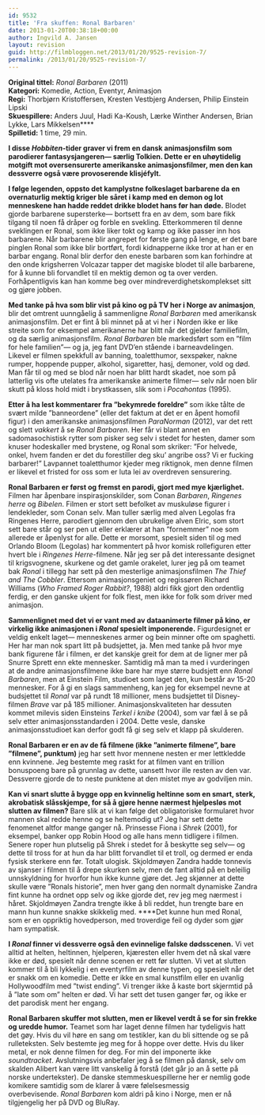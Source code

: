 ```yaml
---
id: 9532
title: 'Fra skuffen: Ronal Barbaren'
date: 2013-01-20T00:38:18+00:00
author: Ingvild A. Jansen
layout: revision
guid: http://filmbloggen.net/2013/01/20/9525-revision-7/
permalink: /2013/01/20/9525-revision-7/
---
```

**Original tittel:** _Ronal Barbaren_ (2011)  
**Kategori:** Komedie, Action, Eventyr, Animasjon  
**Regi:** Thorbjørn Kristoffersen, Kresten Vestbjerg Andersen, Philip Einstein Lipski  
**Skuespillere:** Anders Juul, Hadi Ka-Koush, Lærke Winther Andersen, Brian Lykke, Lars Mikkelsen****  
**Spilletid:** 1 time, 29 min.

**I disse _Hobbiten_-tider graver vi frem en dansk animasjonsfilm som parodierer fantasysjangeren— særlig Tolkien. Dette er en uhøytidelig motgift mot oversensurerte amerikanske animasjonsfilmer, men den kan dessverre også være provoserende klisjéfylt.<!--more-->**

**I følge legenden, oppsto det kamplystne folkeslaget barbarene da** **en overnaturlig mektig kriger ble såret i kamp med en demon og lot menneskene han hadde reddet drikke blodet hans før han døde.** Blodet gjorde barbarene supersterke— bortsett fra en av dem, som bare fikk tilgang til noen få dråper og forble en svekling. Etterkommeren til denne sveklingen er Ronal, som ikke liker tokt og kamp og ikke passer inn hos barbarene. Når barbarene blir angrepet for første gang på lenge, er det bare pinglen Ronal som ikke blir bortført, fordi kidnapperne ikke tror at han er en barbar engang. Ronal blir derfor den eneste barbaren som kan forhindre at den onde krigsherren Volcazar tapper det magiske blodet til alle barbarene, for å kunne bli forvandlet til en mektig demon og ta over verden. Forhåpentligvis kan han komme beg over mindreverdighetskomplekset sitt og gjøre jobben.

**Med tanke på hva som blir vist på kino og på TV her i Norge av animasjon**, blir det omtrent uunngåelig å sammenligne _Ronal Barbaren_ med amerikansk animasjonsfilm. Det er fint å bli minnet på at vi her i Norden ikke er like streite som for eksempel amerikanerne har blitt når det gjelder familiefilm, og da særlig animasjonsfilm. _Ronal Barbaren_ ble markedsført som en ”film for hele familien”— og ja, jeg fant DVD’en stående i barneavdelingen. Likevel er filmen spekkfull av banning, toaletthumor, sexspøker, nakne rumper, hoppende pupper, alkohol, sigaretter, hasj, demoner, vold og død. Man får til og med se blod når noen har blitt hardt skadet, noe som på latterlig vis ofte utelates fra amerikanske animerte filmer— selv når noen blir skutt på kloss hold midt i brystkassen, slik som i _Pocahontas_ (1995).

**Etter å ha lest kommentarer fra ”bekymrede foreldre”** som ikke tålte de svært milde ”banneordene” (eller det faktum at det er en åpent homofil figur) i den amerikanske animasjonsfilmen _ParaNorman_ (2012), var det rett og slett _vakkert_ å se _Ronal Barbaren_. Her får vi blant annet en sadomasochistisk rytter som pisker seg selv i stedet for hesten, damer som knuser hodeskaller med brystene, og Ronal som skriker: ”For helvede, onkel, hvem fanden er det du forestiller deg sku’ angribe oss? Vi er fucking barbarer!” Lavpannet toaletthumor kjeder meg riktignok, men denne filmen er likevel et fristed for oss som er luta lei av overdreven sensurering.

**Ronal Barbaren er først og fremst en parodi, gjort med mye kjærlighet.** Filmen har åpenbare inspirasjonskilder, som Conan _Barbaren_, _Ringenes herre_ og _Bibelen_. Filmen er stort sett befolket av muskuløse figurer i lendekleder, som Conan selv. Man tuller særlig med alven Legolas fra Ringenes Herre, parodiert gjennom den ubrukelige alven Elric, som stort sett bare står og ser pen ut eller erklærer at han ”fornemmer” noe som allerede er åpenlyst for alle. Dette er morsomt, spesielt siden til og med Orlando Bloom (Legolas) har kommentert på hvor komisk rollefiguren etter hvert ble i _Ringenes Herre_-filmene. Når jeg ser på det interessante designet til krigsvognene, skurkene og det gamle orakelet, lurer jeg på om teamet bak _Ronal_ i tillegg har sett på den mesterlige animasjonsfilmen _The Thief and The Cobbler_. Ettersom animasjonsgeniet og regissøren Richard Williams (_Who Framed Roger Rabbit?_, 1988) aldri fikk gjort den ordentlig ferdig, er den ganske ukjent for folk flest, men ikke for folk som driver med animasjon.

<div class="video-shortcode">
</div>

**Sammenlignet med det vi er vant med av dataanimerte filmer på kino, er virkelig ikke animasjonen i _Ronal_ spesielt imponerende.** Figurdesignet er veldig enkelt laget— menneskenes armer og bein minner ofte om spaghetti. Her har man nok spart litt på budsjettet, ja. Men med tanke på hvor mye bank figurene får i filmen, er det kanskje greit for dem at de ligner mer på Snurre Sprett enn ekte mennesker. Samtidig må man ta med i vurderingen at de andre animasjonsfilmene ikke bare har mye større budsjett enn _Ronal Barbaren_, men at Einstein Film, studioet som laget den, kun består av 15-20 mennesker. For å gi en slags sammenheng, kan jeg for eksempel nevne at budsjettet til _Ronal_ var på rundt 18 millioner, mens budsjettet til Disney-filmen _Brave_ var på 185 millioner. Animasjonskvaliteten har dessuten kommet milevis siden Einsteins _Terkel i knibe_ (2004), som var fæl å se på selv etter animasjonsstandarden i 2004. Dette vesle, danske animasjonsstudioet kan derfor godt få gi seg selv et klapp på skulderen.

**Ronal Barbaren er en av de få filmene (ikke ”animerte filmene”, bare ”filmene”, punktum)** jeg har sett hvor mennene nesten er mer lettkledde enn kvinnene. Jeg bestemte meg raskt for at filmen vant en trillion bonuspoeng bare på grunnlag av dette, uansett hvor ille resten av den var. Dessverre gjorde de to neste punktene at den mistet mye av godviljen min.

**Kan vi snart slutte å bygge opp en kvinnelig heltinne som en smart, sterk, akrobatisk slåsskjempe, for så å gjøre henne nærmest hjelpesløs mot slutten av filmen?** Bare slik at vi kan følge det obligatoriske formularet hvor mannen skal redde henne og se heltemodig ut? Jeg har sett dette fenomenet altfor mange ganger nå. Prinsesse Fiona i _Shrek_ (2001), for eksempel, banker opp Robin Hood og alle hans menn tidligere i filmen. Senere roper hun plutselig på Shrek i stedet for å beskytte seg selv— og dette til tross for at hun da har blitt forvandlet til et troll, og dermed er enda fysisk sterkere enn før. Totalt ulogisk. Skjoldmøyen Zandra hadde tonnevis av sjanser i filmen til å drepe skurken selv, men de fant alltid på en beleilig unnskyldning for hvorfor hun ikke kunne gjøre det. Jeg skjønner at dette skulle være ”Ronals historie”, men hver gang den normalt dynamiske Zandra fint kunne ha ordnet opp selv og ikke gjorde det, rev jeg meg nærmest i håret. Skjoldmøyen Zandra trengte ikke å bli reddet, hun trengte bare en mann hun kunne snakke skikkelig med. ****Det kunne hun med Ronal, som er en oppriktig hovedperson, med troverdige feil og dyder som gjør ham sympatisk.

**I _Ronal_ finner vi dessverre også den evinnelige falske dødsscenen.** Vi vet alltid at helten, heltinnen, hjelperen, kjæresten eller hvem det nå skal være ikke er død, spesielt når denne scenen er rett før slutten. Vi vet at slutten kommer til å bli lykkelig i en eventyrfilm av denne typen, og spesielt når det er snakk om en komedie. Dette er ikke en smal kunstfilm eller en uvanlig Hollywoodfilm med ”twist ending”. Vi trenger ikke å kaste bort skjermtid på å ”late som om” helten er død. Vi har sett det tusen ganger før, og ikke er det parodisk ment her engang.

**Ronal Barbaren skuffer mot slutten, men er likevel verdt å se for sin frekke og uredde humor.** Teamet som har laget denne filmen har tydeligvis hatt det gøy. Hvis du vil høre en sang om testikler, kan du bli sittende og se på rulleteksten. Selv bestemte jeg meg for å hoppe over dette. Hvis du liker metal, er nok denne filmen for deg. For min del imponerte ikke _soundtracket_. Avslutningsvis anbefaler jeg å se filmen på dansk, selv om skalden Alibert kan være litt vanskelig å forstå (det går jo an å sette på norske undertekster). De danske stemmeskuespillerne her er nemlig gode komikere samtidig som de klarer å være følelsesmessig overbevisende. _Ronal Barbaren_ kom aldri på kino i Norge, men er nå tilgjengelig her på DVD og BluRay.

<div class="video-shortcode">
</div>